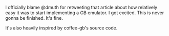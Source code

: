 I officially blame @dmuth for retweeting that article about how relatively easy it was to start implementing a GB emulator. I got excited. This is never gonna be finished. It's fine.

It's also heavily inspired by coffee-gb's source code. 